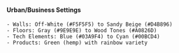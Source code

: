 #### Urban/Business Settings
```
- Walls: Off-White (#F5F5F5) to Sandy Beige (#D4B896)
- Floors: Gray (#9E9E9E) to Wood Tones (#A0826D)
- Tech Elements: Blue (#03A9F4) to Cyan (#00BCD4)
- Products: Green (hemp) with rainbow variety
```

